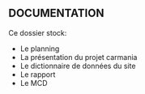 ## DOCUMENTATION


Ce dossier stock: 
  * Le planning 
  * La présentation du projet carmania
  * Le dictionnaire de données du site
  * Le rapport 
  * Le MCD
  

